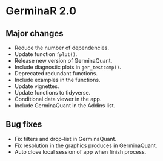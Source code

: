 # GerminaR 2.0

## Major changes

- Reduce the number of dependencies.
- Update function `fplot()`.
- Release new version of GerminaQuant.
- Include diagnostic plots in `ger_testcomp()`.
- Deprecated redundant functions.
- Include examples in the functions.
- Update vignettes.
- Update functions to tidyverse.
- Conditional data viewer in the app.
- Include GerminaQuant in the Addins list.

## Bug fixes

- Fix filters and drop-list in GerminaQuant.
- Fix resolution in the graphics produces in GerminaQuant.
- Auto close local session of app when finish process.